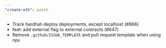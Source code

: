 ```yaml
---
"create-eth": patch
---
```


- Track hardhat-deploy deployments, except localhost (#666)
- feat: add external flag to external contracts (#647)
- Remove `.github/ISSUE_TEMPLATE` and pull request template when using npx
